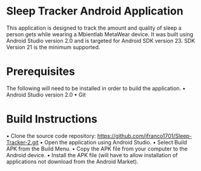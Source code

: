 # Sleep Tracker Android Application

This application is designed to track the amount and quality of sleep a person gets while wearing a Mbientlab MetaWear device.
It was built using Android Studio version 2.0 and is targeted for Android SDK version 23.  SDK Version 21 is the minimum supported.

# Prerequisites
The following will need to be installed in order to build the application.
•	Android Studio version 2.0
•	Git

# Build Instructions
•	Clone the source code repository: https://github.com/jfranco1701/Sleep-Tracker-2.git
•	Open the application using Android Studio.
•	Select Build APK from the Build Menu.
•	Copy the APK file from your computer to the Android device.
•	Install the APK file (will have to allow installation of applications not download from the Android Market).

